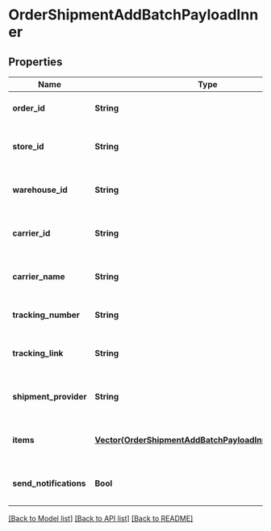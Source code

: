 # OrderShipmentAddBatchPayloadInner


## Properties
Name | Type | Description | Notes
------------ | ------------- | ------------- | -------------
**order_id** | **String** |  | [default to nothing]
**store_id** | **String** |  | [optional] [default to nothing]
**warehouse_id** | **String** |  | [optional] [default to nothing]
**carrier_id** | **String** |  | [optional] [default to nothing]
**carrier_name** | **String** |  | [optional] [default to nothing]
**tracking_number** | **String** |  | [default to nothing]
**tracking_link** | **String** |  | [optional] [default to nothing]
**shipment_provider** | **String** |  | [optional] [default to nothing]
**items** | [**Vector{OrderShipmentAddBatchPayloadInnerItemsInner}**](OrderShipmentAddBatchPayloadInnerItemsInner.md) |  | [optional] [default to nothing]
**send_notifications** | **Bool** |  | [optional] [default to nothing]


[[Back to Model list]](../README.md#models) [[Back to API list]](../README.md#api-endpoints) [[Back to README]](../README.md)



